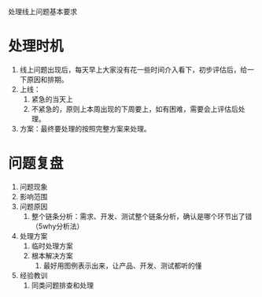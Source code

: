 处理线上问题基本要求

# 处理时机

1. 线上问题出现后，每天早上大家没有花一些时间介入看下，初步评估后，给一下原因和排期。
2. 上线：
   1. 紧急的当天上
   2. 不紧急的，原则上本周出现的下周要上，如有困难，需要会上评估后处理。
3. 方案：最终要处理的按照完整方案来处理。

# 问题复盘

1. 问题现象
2. 影响范围
3. 问题原因
   1. 整个链条分析：需求、开发、测试整个链条分析，确认是哪个环节出了错（5why分析法）
4. 处理方案
   1. 临时处理方案
   2. 根本解决方案
      1. 最好用图例表示出来，让产品、开发、测试都听的懂
5. 经验教训
   1. 同类问题排查和处理